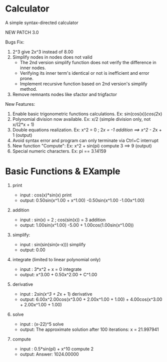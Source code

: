 # Calculator
A simple syntax-directed calculator

NEW PATCH 3.0

Bugs Fix:
1) 2^3 give 2x^3 instead of 8.00
2) Simplify nodes in nodes does not valid
	- The 2nd version simplify function does not verify the difference in inner nodes.
	- Verifying its inner term's identical or not is inefficient and error prone.
	- Implement recursive function based on 2nd version's simplify method.
3) Remove remnants nodes like sfactor and trigfactor


New Features:
1) Enable basic trigonometric functions calculations. Ex: sin(cos(x))*cos(2*x)
2) Polynomial division now available. Ex: x/2 (simple division only, not x/(2*x + 1)
3) Double equations realization. Ex: x^2 = 0 ; 2*x = -1 addition ==> x^2 - 2*x + 1 (output)
4) Avoid syntax error and program can only terminate via Ctrl+C interrupt
5) New function "Compute": Ex: x^2 + sin(pi) compute 3 ==> 9 (output)
6) Special numeric characters. Ex: pi == 3.14159


# Basic Functions & EXample
1) print
   - input : cos(x)*sin(x) print
   - output: 0.50sin(x^1.00 + x^1.00) -0.50sin(x^1.00 -1.00x^1.00)
2) addition 
   - input : sin(x) = 2 ; cos(sin(x)) = 3 addition
   - output: 1.00sin(x^1.00) -5.00 + 1.00cos(1.00sin(x^1.00))
3) simplify: 
   - input : sin(sin(sin(x-x))) simplify
   - output: 0.00
4) integrate (limited to linear polynomial only)
   - input : 3*x^2 + x = 0 integrate
   - output: x^3.00 + 0.50x^2.00 + C^1.00
5) derivative
   - input : 2*sin(x^3 + 2*x + 1) derivative
   - output: 6.00x^2.00cos(x^3.00 + 2.00x^1.00 + 1.00) + 4.00cos(x^3.00 + 2.00x^1.00 + 1.00)

6) solve
   - input : (x-22)^5 solve
   - output: The approximate solution after 100 iterations: x = 21.997941
7) compute
   - input : 0.5*sin(pI) + x^10 compute 2
   - output: Answer: 1024.00000


    


   

   
